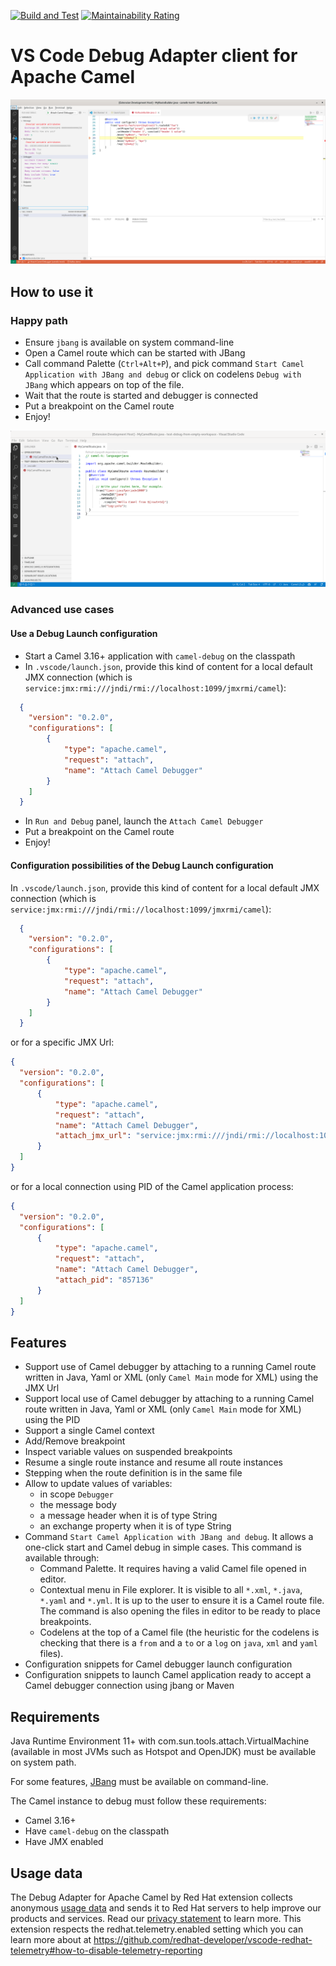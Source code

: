 [![Build and Test](https://github.com/camel-tooling/camel-dap-client-vscode/actions/workflows/ci.yaml/badge.svg)](https://github.com/camel-tooling/camel-dap-client-vscode/actions/workflows/ci.yaml)
[![Maintainability Rating](https://sonarcloud.io/api/project_badges/measure?project=camel-tooling_camel-dap-client-vscode&metric=sqale_rating)](https://sonarcloud.io/summary/new_code?id=camel-tooling_camel-dap-client-vscode)

# VS Code Debug Adapter client for Apache Camel

![A breakpoint hit on a Camel route endpoint and the variables displayed](./docs/images/breakpoint.png)

## How to use it

### Happy path

- Ensure `jbang` is available on system command-line
- Open a Camel route which can be started with JBang
- Call command Palette (`Ctrl+Alt+P`), and pick command `Start Camel Application with JBang and debug` or click on codelens `Debug with JBang` which appears on top of the file.
- Wait that the route is started and debugger is connected
- Put a breakpoint on the Camel route
- Enjoy!

![Happy path to start and debug Camel route](./docs/images/singleClickCamelDebugWithJBangWithoutVSCodeConfiguration.gif)

### Advanced use cases

#### Use a Debug Launch configuration

- Start a Camel 3.16+ application with `camel-debug` on the classpath
- In `.vscode/launch.json`, provide this kind of content for a local default JMX connection (which is `service:jmx:rmi:///jndi/rmi://localhost:1099/jmxrmi/camel`):

```json
  {
	"version": "0.2.0",
	"configurations": [
		{
			"type": "apache.camel",
			"request": "attach",
			"name": "Attach Camel Debugger"
		}
	]
  }
  ```
- In `Run and Debug` panel, launch the `Attach Camel Debugger`
- Put a breakpoint on the Camel route
- Enjoy!

#### Configuration possibilities of the Debug Launch configuration

In `.vscode/launch.json`, provide this kind of content for a local default JMX connection (which is `service:jmx:rmi:///jndi/rmi://localhost:1099/jmxrmi/camel`):

```json
  {
	"version": "0.2.0",
	"configurations": [
		{
			"type": "apache.camel",
			"request": "attach",
			"name": "Attach Camel Debugger"
		}
	]
  }
  ```
or for a specific JMX Url:
  ```json
  {
	"version": "0.2.0",
	"configurations": [
		{
			"type": "apache.camel",
			"request": "attach",
			"name": "Attach Camel Debugger",
			"attach_jmx_url": "service:jmx:rmi:///jndi/rmi://localhost:1099/jmxrmi/camel"
		}
	]
  }
  ```
or for a local connection using PID of the Camel application process:
  ```json
  {
	"version": "0.2.0",
	"configurations": [
		{
			"type": "apache.camel",
			"request": "attach",
			"name": "Attach Camel Debugger",
			"attach_pid": "857136"
		}
	]
  }
  ```

## Features

- Support use of Camel debugger by attaching to a running Camel route written in Java, Yaml or XML (only `Camel Main` mode for XML) using the JMX Url
- Support local use of Camel debugger by attaching to a running Camel route written in Java, Yaml or XML (only `Camel Main` mode for XML) using the PID
- Support a single Camel context
- Add/Remove breakpoint
- Inspect variable values on suspended breakpoints
- Resume a single route instance and resume all route instances
- Stepping when the route definition is in the same file
- Allow to update values of variables:
  - in scope `Debugger`
  - the message body
  - a message header when it is of type String
  - an exchange property when it is of type String
- Command `Start Camel Application with JBang and debug`. It allows a one-click start and Camel debug in simple cases. This command is available through:
  - Command Palette. It requires having a valid Camel file opened in editor.
  - Contextual menu in File explorer. It is visible to all `*.xml`, `*.java`, `*.yaml` and `*.yml`. It is up to the user to ensure it is a Camel route file. The command is also opening the files in editor to be ready to place breakpoints.
  - Codelens at the top of a Camel file (the heuristic for the codelens is checking that there is a `from` and a `to` or a `log` on `java`, `xml` and `yaml` files).
- Configuration snippets for Camel debugger launch configuration
- Configuration snippets to launch Camel application ready to accept a Camel debugger connection using jbang or Maven

## Requirements

Java Runtime Environment 11+ with com.sun.tools.attach.VirtualMachine (available in most JVMs such as Hotspot and OpenJDK) must be available on system path.

For some features, [JBang](https://www.jbang.dev/) must be available on command-line.

The Camel instance to debug must follow these requirements:
  - Camel 3.16+
  - Have `camel-debug` on the classpath
  - Have JMX enabled

## Usage data

The Debug Adapter for Apache Camel by Red Hat extension collects anonymous [usage data](USAGE_DATA.md) and sends it to Red Hat servers to help improve our products and services. Read our [privacy statement](https://developers.redhat.com/article/tool-data-collection) to learn more. This extension respects the redhat.telemetry.enabled setting which you can learn more about at https://github.com/redhat-developer/vscode-redhat-telemetry#how-to-disable-telemetry-reporting
